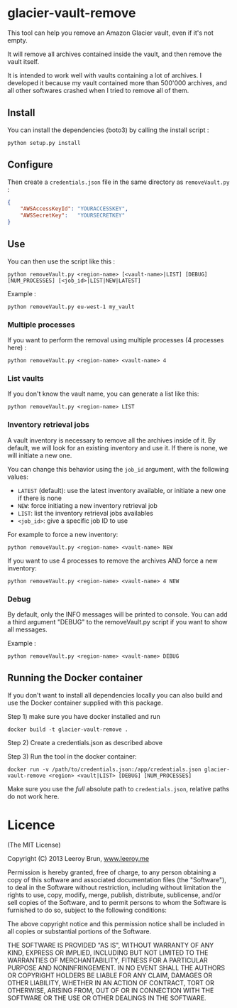 glacier-vault-remove
======================

This tool can help you remove an Amazon Glacier vault, even if it's not empty.

It will remove all archives contained inside the vault, and then remove the vault itself.

It is intended to work well with vaults containing a lot of archives. I developed it because my vault contained more than 500'000 archives, and all other softwares crashed when I tried to remove all of them.

## Install

You can install the dependencies (boto3) by calling the install script :

```shell
python setup.py install
```

## Configure

Then create a `credentials.json` file in the same directory as `removeVault.py` :

```json
{
	"AWSAccessKeyId": "YOURACCESSKEY",
	"AWSSecretKey":   "YOURSECRETKEY"
}
```

## Use

You can then use the script like this :

```shell
python removeVault.py <region-name> [<vault-name>|LIST] [DEBUG] [NUM_PROCESSES] [<job_id>|LIST|NEW|LATEST]
```

Example :

```shell
python removeVault.py eu-west-1 my_vault
```

### Multiple processes

If you want to perform the removal using multiple processes (4 processes here) :

```shell
python removeVault.py <region-name> <vault-name> 4
```

### List vaults

If you don't know the vault name, you can generate a list like this:

```shell
python removeVault.py <region-name> LIST
```

### Inventory retrieval jobs

A vault inventory is necessary to remove all the archives inside of it.
By default, we will look for an existing inventory and use it.
If there is none, we will initiate a new one.

You can change this behavior using the `job_id` argument, with the following values:
- `LATEST` (default): use the latest inventory available, or initiate a new one if there is none
- `NEW`: force initiating a new inventory retrieval job
- `LIST`: list the inventory retrieval jobs availables
- `<job_id>`: give a specific job ID to use

For example to force a new inventory:

```shell
python removeVault.py <region-name> <vault-name> NEW
```

If you want to use 4 processes to remove the archives AND force a new inventory:

```shell
python removeVault.py <region-name> <vault-name> 4 NEW
```

### Debug

By default, only the INFO messages will be printed to console. You can add a third argument "DEBUG" to the removeVault.py script if you want to show all messages.

Example :

```shell
python removeVault.py <region-name> <vault-name> DEBUG
```

## Running the Docker container

If you don't want to install all dependencies locally you can also build and use the Docker container supplied with this package.

Step 1) make sure you have docker installed and run

```
docker build -t glacier-vault-remove .
```

Step 2) Create a credentials.json as described above

Step 3) Run the tool in the docker container:

```
docker run -v /path/to/credentials.json:/app/credentials.json glacier-vault-remove <region> <vault|LIST> [DEBUG] [NUM_PROCESSES]
```

Make sure you use the _full_ absolute path to `credentials.json`, relative paths do not work here.

Licence
======================
(The MIT License)

Copyright (C) 2013 Leeroy Brun, www.leeroy.me

Permission is hereby granted, free of charge, to any person obtaining a copy of this software and associated documentation files (the "Software"), to deal in the Software without restriction, including without limitation the rights to use, copy, modify, merge, publish, distribute, sublicense, and/or sell copies of the Software, and to permit persons to whom the Software is furnished to do so, subject to the following conditions:

The above copyright notice and this permission notice shall be included in all copies or substantial portions of the Software.

THE SOFTWARE IS PROVIDED "AS IS", WITHOUT WARRANTY OF ANY KIND, EXPRESS OR IMPLIED, INCLUDING BUT NOT LIMITED TO THE WARRANTIES OF MERCHANTABILITY, FITNESS FOR A PARTICULAR PURPOSE AND NONINFRINGEMENT. IN NO EVENT SHALL THE AUTHORS OR COPYRIGHT HOLDERS BE LIABLE FOR ANY CLAIM, DAMAGES OR OTHER LIABILITY, WHETHER IN AN ACTION OF CONTRACT, TORT OR OTHERWISE, ARISING FROM, OUT OF OR IN CONNECTION WITH THE SOFTWARE OR THE USE OR OTHER DEALINGS IN THE SOFTWARE.

